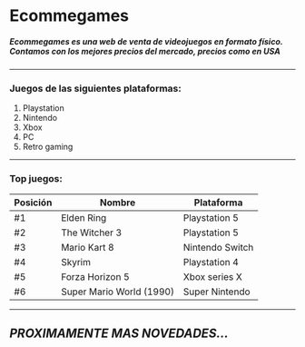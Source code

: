 # Ecommegames

##### **_Ecommegames_** es una web de venta de videojuegos en formato físico. Contamos con los mejores precios del mercado, precios como en USA

---

### Juegos de las siguientes plataformas:

1. Playstation
2. Nintendo
3. Xbox
4. PC
5. Retro gaming

---

### Top juegos:

| Posición | Nombre                   | Plataforma      |
| -------- | ------------------------ | --------------- |
| #1       | Elden Ring               | Playstation 5   |
| #2       | The Witcher 3            | Playstation 5   |
| #3       | Mario Kart 8             | Nintendo Switch |
| #4       | Skyrim                   | Playstation 4   |
| #5       | Forza Horizon 5          | Xbox series X   |
| #6       | Super Mario World (1990) | Super Nintendo  |

---

## _PROXIMAMENTE MAS NOVEDADES..._

